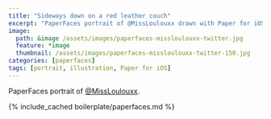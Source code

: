 ```yaml
---
title: "Sideways down on a red leather couch"
excerpt: "PaperFaces portrait of @MissLoulouxx drawn with Paper for iOS on an iPad."
image: 
  path: &image /assets/images/paperfaces-missloulouxx-twitter.jpg 
  feature: *image
  thumbnail: /assets/images/paperfaces-missloulouxx-twitter-150.jpg
categories: [paperfaces]
tags: [portrait, illustration, Paper for iOS]
---
```


PaperFaces portrait of [@MissLoulouxx](https://twitter.com/MissLoulouxx).

{% include_cached boilerplate/paperfaces.md %}

